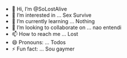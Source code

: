 - 👋 Hi, I’m @SoLostAlive
- 👀 I’m interested in ... Sex Survive
- 🌱 I’m currently learning ... Nothing
- 💞️ I’m looking to collaborate on ... nao entendi 
- 📫 How to reach me ... Lost
- 😄 Pronouns: ... Todos
- ⚡ Fun fact: ... Sou gaymer
  

<!---
SoLostAlive/SoLostAlive is a ✨ special ✨ repository because its `README.md` (this file) appears on your GitHub profile.
You can click the Preview link to take a look at your changes.
--->
